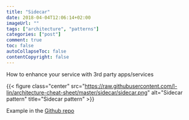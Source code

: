 ```yaml
---
title: "Sidecar"
date: 2018-04-04T12:06:14+02:00
imageUrl: ""
tags: ["architecture", "patterns"]
categories: ["post"]
comment: true
toc: false
autoCollapseToc: false
contentCopyright: false
---
```


How to enhance your service with 3rd party apps/services

<!--more-->

{{< figure class="center" src="https://raw.githubusercontent.com/l-lin/architecture-cheat-sheet/master/sidecar/sidecar.png" alt="Sidecar pattern" title="Sidecar pattern" >}}

Example in the [Github repo](https://github.com/l-lin/architecture-cheat-sheet/tree/master/sidecar)

